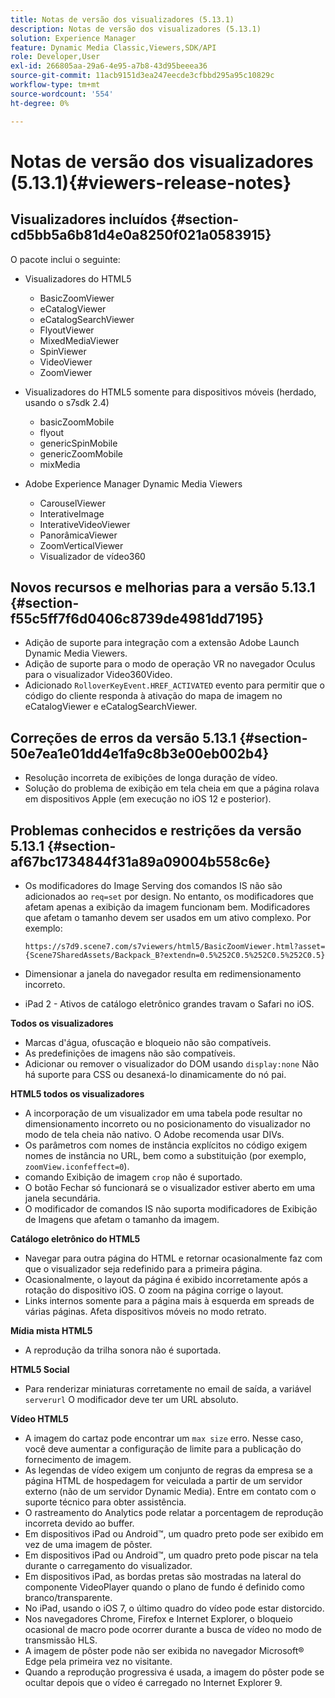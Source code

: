```yaml
---
title: Notas de versão dos visualizadores (5.13.1)
description: Notas de versão dos visualizadores (5.13.1)
solution: Experience Manager
feature: Dynamic Media Classic,Viewers,SDK/API
role: Developer,User
exl-id: 266805aa-29a6-4e95-a7b8-43d95beeea36
source-git-commit: 11acb9151d3ea247eecde3cfbbd295a95c10829c
workflow-type: tm+mt
source-wordcount: '554'
ht-degree: 0%

---
```


# Notas de versão dos visualizadores (5.13.1){#viewers-release-notes}

## Visualizadores incluídos {#section-cd5bb5a6b81d4e0a8250f021a0583915}

O pacote inclui o seguinte:

* Visualizadores do HTML5

   * BasicZoomViewer
   * eCatalogViewer
   * eCatalogSearchViewer
   * FlyoutViewer
   * MixedMediaViewer
   * SpinViewer
   * VideoViewer
   * ZoomViewer

* Visualizadores do HTML5 somente para dispositivos móveis (herdado, usando o s7sdk 2.4)

   * basicZoomMobile
   * flyout
   * genericSpinMobile
   * genericZoomMobile
   * mixMedia

* Adobe Experience Manager Dynamic Media Viewers

   * CarouselViewer
   * InterativeImage
   * InterativeVideoViewer
   * PanorâmicaViewer
   * ZoomVerticalViewer
   * Visualizador de vídeo360

## Novos recursos e melhorias para a versão 5.13.1 {#section-f55c5ff7f6d0406c8739de4981dd7195}

* Adição de suporte para integração com a extensão Adobe Launch Dynamic Media Viewers.
* Adição de suporte para o modo de operação VR no navegador Oculus para o visualizador Video360Video.
* Adicionado `RolloverKeyEvent.HREF_ACTIVATED` evento para permitir que o código do cliente responda à ativação do mapa de imagem no eCatalogViewer e eCatalogSearchViewer.

## Correções de erros da versão 5.13.1 {#section-50e7ea1e01dd4e1fa9c8b3e00eb002b4}

* Resolução incorreta de exibições de longa duração de vídeo.
* Solução do problema de exibição em tela cheia em que a página rolava em dispositivos Apple (em execução no iOS 12 e posterior).

## Problemas conhecidos e restrições da versão 5.13.1 {#section-af67bc1734844f31a89a09004b558c6e}

* Os modificadores do Image Serving dos comandos IS não são adicionados ao `req=set` por design. No entanto, os modificadores que afetam apenas a exibição da imagem funcionam bem. Modificadores que afetam o tamanho devem ser usados em um ativo complexo. Por exemplo:

   `https://s7d9.scene7.com/s7viewers/html5/BasicZoomViewer.html?asset= {Scene7SharedAssets/Backpack_B?extendn=0.5%252C0.5%252C0.5%252C0.5}`

* Dimensionar a janela do navegador resulta em redimensionamento incorreto.
* iPad 2 - Ativos de catálogo eletrônico grandes travam o Safari no iOS.

**Todos os visualizadores**

* Marcas d&#39;água, ofuscação e bloqueio não são compatíveis.
* As predefinições de imagens não são compatíveis.
* Adicionar ou remover o visualizador do DOM usando `display:none` Não há suporte para CSS ou desanexá-lo dinamicamente do nó pai.

**HTML5 todos os visualizadores**

* A incorporação de um visualizador em uma tabela pode resultar no dimensionamento incorreto ou no posicionamento do visualizador no modo de tela cheia não nativo. O Adobe recomenda usar DIVs.
* Os parâmetros com nomes de instância explícitos no código exigem nomes de instância no URL, bem como a substituição (por exemplo, `zoomView.iconfeffect=0`).
* comando Exibição de imagem `crop` não é suportado.
* O botão Fechar só funcionará se o visualizador estiver aberto em uma janela secundária.
* O modificador de comandos IS não suporta modificadores de Exibição de Imagens que afetam o tamanho da imagem.

**Catálogo eletrônico do HTML5**

* Navegar para outra página do HTML e retornar ocasionalmente faz com que o visualizador seja redefinido para a primeira página.
* Ocasionalmente, o layout da página é exibido incorretamente após a rotação do dispositivo iOS. O zoom na página corrige o layout.
* Links internos somente para a página mais à esquerda em spreads de várias páginas. Afeta dispositivos móveis no modo retrato.

**Mídia mista HTML5**

* A reprodução da trilha sonora não é suportada.

**HTML5 Social**

* Para renderizar miniaturas corretamente no email de saída, a variável `serverurl` O modificador deve ter um URL absoluto.

**Vídeo HTML5**

* A imagem do cartaz pode encontrar um `max size` erro. Nesse caso, você deve aumentar a configuração de limite para a publicação do fornecimento de imagem.
* As legendas de vídeo exigem um conjunto de regras da empresa se a página HTML de hospedagem for veiculada a partir de um servidor externo (não de um servidor Dynamic Media). Entre em contato com o suporte técnico para obter assistência.
* O rastreamento do Analytics pode relatar a porcentagem de reprodução incorreta devido ao buffer.
* Em dispositivos iPad ou Android™, um quadro preto pode ser exibido em vez de uma imagem de pôster.
* Em dispositivos iPad ou Android™, um quadro preto pode piscar na tela durante o carregamento do visualizador.
* Em dispositivos iPad, as bordas pretas são mostradas na lateral do componente VideoPlayer quando o plano de fundo é definido como branco/transparente.
* No iPad, usando o iOS 7, o último quadro do vídeo pode estar distorcido.
* Nos navegadores Chrome, Firefox e Internet Explorer, o bloqueio ocasional de macro pode ocorrer durante a busca de vídeo no modo de transmissão HLS.
* A imagem de pôster pode não ser exibida no navegador Microsoft® Edge pela primeira vez no visitante.
* Quando a reprodução progressiva é usada, a imagem do pôster pode se ocultar depois que o vídeo é carregado no Internet Explorer 9.
